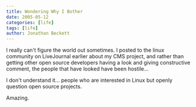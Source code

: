 ```yaml
---
title: Wondering Why I Bother
date: 2005-05-12
categories: [life]
tags: [life]
author: Jonathan Beckett
---
```


I really can't figure the world out sometimes. I posted to the linux community on LiveJournal earlier about my CMS project, and rather than getting other open source developers having a look and giving constructive comment, the people that have looked have been hostile...

I don't understand it... people who are interested in Linux but openly question open source projects.

Amazing.